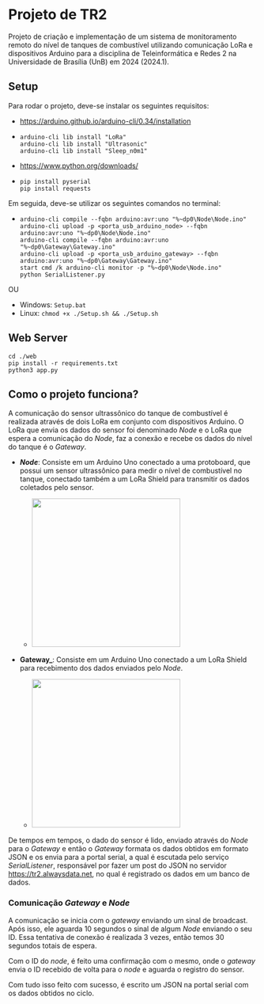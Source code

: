 # Projeto de TR2
Projeto de criação e implementação de um sistema de monitoramento remoto do nível de tanques de combustível utilizando comunicação LoRa e dispositivos Arduino para a disciplina de Teleinformática e Redes 2 na Universidade de Brasília (UnB) em 2024 (2024.1).

## Setup 
Para rodar o projeto, deve-se instalar os seguintes requisitos:
  - https://arduino.github.io/arduino-cli/0.34/installation
  - ```
    arduino-cli lib install "LoRa"
    arduino-cli lib install "Ultrasonic"
    arduino-cli lib install "Sleep_n0m1"
    ```
  - https://www.python.org/downloads/
  - ```
    pip install pyserial
    pip install requests
    ```
Em seguida, deve-se utilizar os seguintes comandos no terminal:
  - ```
    arduino-cli compile --fqbn arduino:avr:uno "%~dp0\Node\Node.ino"
    arduino-cli upload -p <porta_usb_arduino_node> --fqbn arduino:avr:uno "%~dp0\Node\Node.ino"
    arduino-cli compile --fqbn arduino:avr:uno "%~dp0\Gateway\Gateway.ino"
    arduino-cli upload -p <porta_usb_arduino_gateway> --fqbn arduino:avr:uno "%~dp0\Gateway\Gateway.ino"
    start cmd /k arduino-cli monitor -p "%~dp0\Node\Node.ino"
    python SerialListener.py
    ```
OU
  - Windows: ``` Setup.bat ```
  - Linux: ``` chmod +x ./Setup.sh && ./Setup.sh ```

## Web Server
```
cd ./web
pip install -r requirements.txt
python3 app.py
```

## Como o projeto funciona?
A comunicação do sensor ultrassônico do tanque de combustível é realizada através de dois LoRa em conjunto com dispositivos Arduino. O LoRa que envia os dados do sensor foi denominado *Node* e o LoRa que espera a comunicação do *Node*, faz a conexão e recebe os dados do nível do tanque é o *Gateway*.

  - **_Node_**: Consiste em um Arduino Uno conectado a uma protoboard, que possui um sensor ultrassônico para medir o nível de combustível no tanque, conectado também a um LoRa Shield para transmitir os dados coletados pelo sensor.
    - <img src="https://github.com/oseias-romeiro/tr2_projeto/assets/73205479/35950027-83a9-4eb5-b284-10f58f677879" width="300"/>
    
   - **Gateway_**: Consiste em um Arduino Uno conectado a um LoRa Shield para recebimento dos dados enviados pelo _Node_.
     - <img src="https://github.com/oseias-romeiro/tr2_projeto/assets/73205479/7fa78a23-47a7-4ef7-a647-0fe80767ec0d" width="300"/> 

De tempos em tempos, o dado do sensor é lido, enviado através do *Node* para o *Gateway* e então o *Gateway* formata os dados obtidos em formato JSON e os envia para a portal serial, a qual é escutada pelo serviço *SerialListener*, responsável por fazer um post do JSON no servidor https://tr2.alwaysdata.net, no qual é registrado os dados em um banco de dados.

### Comunicação *Gateway* e *Node*
A comunicação se inicia com o *gateway* enviando um sinal de broadcast. Após isso, ele aguarda 10 segundos o sinal de algum *Node* enviando o seu ID. Essa tentativa de conexão é realizada 3 vezes, então temos 30 segundos totais de espera.

Com o ID do *node*, é feito uma confirmação com o mesmo, onde o *gateway* envia o ID recebido de volta para o *node* e aguarda o registro do sensor.

Com tudo isso feito com sucesso, é escrito um JSON na portal serial com os dados obtidos no ciclo.
